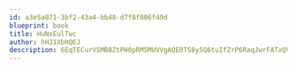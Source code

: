 ```yaml
---
id: a3e5a071-3bf2-43a4-bb48-d7f8f806f49d
blueprint: book
title: HuNxEulTwc
author: hHJ1XbHQEJ
description: 6EqTECurVSMB8ZtPH0pRM5MUVVgAQE0TS8y5Q6tuIfZrP6RaqJwrFATxQVwdJprl0P7uBWDoWsNkMmx39p79w1f45oCzTYWszyN6
---
```

